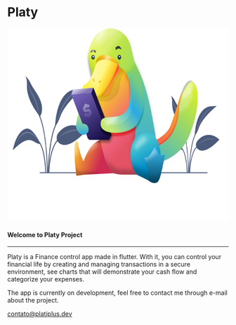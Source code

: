 # Platy

<p align="center">
  <img width="680" height="440" src="./assets/images/illustrations/platy-login.png">
</p>

#### Welcome to Platy Project
***
Platy is a Finance control app made in flutter.
With it, you can control your financial life by creating and managing transactions in a secure environment, see charts that will demonstrate your cash flow and categorize your expenses.

The app is currently on development, feel free to contact me through e-mail about the project.

[contato@platiplus.dev](mailto:contato@platiplus.dev)